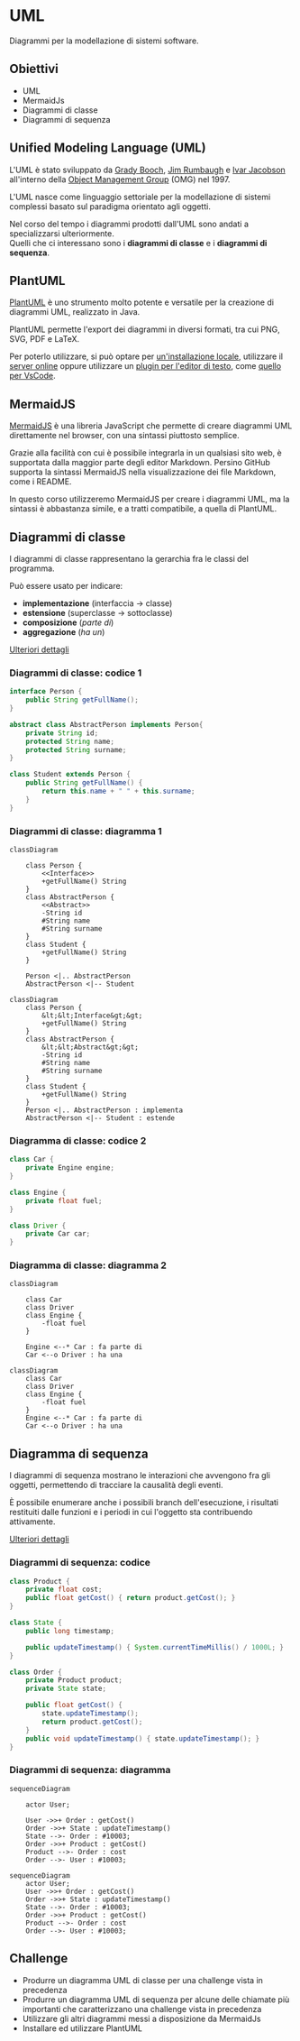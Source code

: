 # UML

Diagrammi per la modellazione di sistemi software.

<!-- New section -->

## Obiettivi

- UML
- MermaidJs
- Diagrammi di classe
- Diagrammi di sequenza

<!-- New section -->

## Unified Modeling Language (UML)

L'UML è stato sviluppato da [Grady Booch](https://it.wikipedia.org/wiki/Grady_Booch), [Jim Rumbaugh](https://it.wikipedia.org/wiki/Jim_Rumbaugh) e [Ivar Jacobson](https://it.wikipedia.org/wiki/Ivar_Jacobson) all'interno della [Object Management Group](https://it.wikipedia.org/wiki/Object_Management_Group) (OMG) nel 1997.

L'UML nasce come linguaggio settoriale per la modellazione di sistemi complessi basato sul paradigma orientato agli oggetti.

<!-- .element: class="fragment" -->

Nel corso del tempo i diagrammi prodotti dall'UML sono andati a specializzarsi ulteriormente.  
Quelli che ci interessano sono i **diagrammi di classe** e i **diagrammi di sequenza**.

<!-- .element: class="fragment" -->

<!-- New section -->

## PlantUML

[PlantUML](https://plantuml.com/) è uno strumento molto potente e versatile per la creazione di diagrammi UML, realizzato in Java.

PlantUML permette l'export dei diagrammi in diversi formati, tra cui PNG, SVG, PDF e LaTeX.

<!-- .element: class="fragment" -->

Per poterlo utilizzare, si può optare per [un'installazione locale](https://plantuml.com/en-dark/starting), utilizzare il [server online](https://www.plantuml.com/plantuml/uml/) oppure utilizzare un [plugin per l'editor di testo](https://plantuml.com/en/running), come [quello per VsCode](https://marketplace.visualstudio.com/items?itemName=jebbs.plantuml).

<!-- .element: class="fragment" -->

<!-- New subsection -->

## MermaidJS

[MermaidJS](https://mermaidjs.github.io/) è una libreria JavaScript che permette di creare diagrammi UML direttamente nel browser, con una sintassi piuttosto semplice.

Grazie alla facilità con cui è possibile integrarla in un qualsiasi sito web, è supportata dalla maggior parte degli editor Markdown.
Persino GitHub supporta la sintassi MermaidJS nella visualizzazione dei file Markdown, come i README.

<!-- .element: class="fragment" -->

In questo corso utilizzeremo MermaidJS per creare i diagrammi UML, ma la sintassi è abbastanza simile, e a tratti compatibile, a quella di PlantUML.

<!-- .element: class="fragment" -->

<!-- New section -->

## Diagrammi di classe

I diagrammi di classe rappresentano la gerarchia fra le classi del programma.

Può essere usato per indicare:

<!-- .element: class="fragment" data-fragment-index="1" -->

- **implementazione** (interfaccia -> classe)
- **estensione** (superclasse -> sottoclasse)
- **composizione** (_parte di_)
- **aggregazione** (_ha un_)

<!-- .element: class="fragment" data-fragment-index="1" -->

[Ulteriori dettagli](https://mermaid.js.org/syntax/classDiagram.html)

<!-- .element: class="fragment" data-fragment-index="2" -->

<!-- New subsection -->

### Diagrammi di classe: codice 1

```java
interface Person {
    public String getFullName();
}
```

```java
abstract class AbstractPerson implements Person{
    private String id;
    protected String name;
    protected String surname;
}
```

```java
class Student extends Person {
    public String getFullName() {
        return this.name + " " + this.surname;
    }
}
```

<!-- New subsection -->

### Diagrammi di classe: diagramma 1

<div class="cols">

```
classDiagram

    class Person {
        <<Interface>>
        +getFullName() String
    }
    class AbstractPerson {
        <<Abstract>>
        -String id
        #String name
        #String surname
    }
    class Student {
        +getFullName() String
    }

    Person <|.. AbstractPerson
    AbstractPerson <|-- Student

```

```mermaid
classDiagram
    class Person {
        &lt;&lt;Interface&gt;&gt;
        +getFullName() String
    }
    class AbstractPerson {
        &lt;&lt;Abstract&gt;&gt;
        -String id
        #String name
        #String surname
    }
    class Student {
        +getFullName() String
    }
    Person <|.. AbstractPerson : implementa
    AbstractPerson <|-- Student : estende
```

</div>

<!-- New subsection -->

### Diagramma di classe: codice 2

```java
class Car {
    private Engine engine;
}
```

```java
class Engine {
    private float fuel;
}
```

```java
class Driver {
    private Car car;
}
```

<!-- New subsection -->

### Diagramma di classe: diagramma 2

<div class="cols">

```
classDiagram

    class Car
    class Driver
    class Engine {
        -float fuel
    }

    Engine <--* Car : fa parte di
    Car <--o Driver : ha una
```

```mermaid
classDiagram
    class Car
    class Driver
    class Engine {
        -float fuel
    }
    Engine <--* Car : fa parte di
    Car <--o Driver : ha una
```

</div>

<!-- New subsection -->

## Diagramma di sequenza

I diagrammi di sequenza mostrano le interazioni che avvengono fra gli oggetti, permettendo di tracciare la causalità degli eventi.

È possibile enumerare anche i possibili branch dell'esecuzione, i risultati restituiti dalle funzioni e i periodi in cui l'oggetto sta contribuendo attivamente.

<!-- .element: class="fragment" -->

[Ulteriori dettagli](https://mermaid.js.org/syntax/sequenceDiagram.html)

<!-- .element: class="fragment" -->

<!-- New subsection -->

### Diagrammi di sequenza: codice

```java
class Product {
    private float cost;
    public float getCost() { return product.getCost(); }
}
```

```java
class State {
    public long timestamp;

    public updateTimestamp() { System.currentTimeMillis() / 1000L; }
}
```

```java
class Order {
    private Product product;
    private State state;

    public float getCost() {
        state.updateTimestamp();
        return product.getCost();
    }
    public void updateTimestamp() { state.updateTimestamp(); }
}
```

<!-- New subsection -->

### Diagrammi di sequenza: diagramma

<div class="cols">

```
sequenceDiagram

    actor User;

    User ->>+ Order : getCost()
    Order ->>+ State : updateTimestamp()
    State -->- Order : #10003;
    Order ->>+ Product : getCost()
    Product -->- Order : cost
    Order -->- User : #10003;
```

```mermaid
sequenceDiagram
    actor User;
    User ->>+ Order : getCost()
    Order ->>+ State : updateTimestamp()
    State -->- Order : #10003;
    Order ->>+ Product : getCost()
    Product -->- Order : cost
    Order -->- User : #10003;
```

</div>

<!-- New section -->

## Challenge

- Produrre un diagramma UML di classe per una challenge vista in precedenza
- Produrre un diagramma UML di sequenza per alcune delle chiamate più importanti che caratterizzano una challenge vista in precedenza
- Utilizzare gli altri diagrammi messi a disposizione da MermaidJs
- Installare ed utilizzare PlantUML
